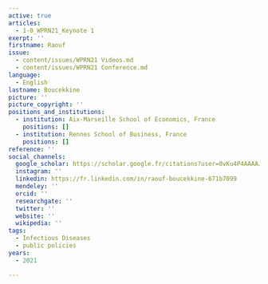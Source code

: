 ```yaml
---
active: true
articles:
  - 1-0_WPRN21_Keynote 1
exerpt: ''
firstname: Raouf
issue:
  - content/issues/WPRN21 Videos.md
  - content/issues/WPRN21 Conference.md
language:
  - English
lastname: Boucekkine
picture: ''
picture_copyright: ''
positions_and_institutions:
  - institution: Aix-Marseille School of Economics, France
    positions: []
  - institution: Rennes School of Business, France
    positions: []
reference: ''
social_channels:
  google_scholar: https://scholar.google.fr/citations?user=0vKu4P4AAAAJ&hl=fr
  instagram: ''
  linkedin: https://fr.linkedin.com/in/raouf-boucekkine-671b7099
  mendeley: ''
  orcid: ''
  researchgate: ''
  twitter: ''
  website: ''
  wikipedia: ''
tags:
  - Infectious Diseases
  - public policies
years:
  - 2021

---
```

